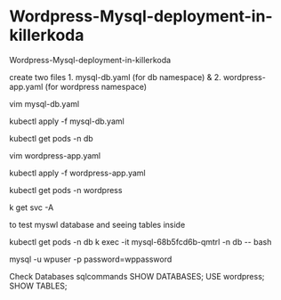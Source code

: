 # Wordpress-Mysql-deployment-in-killerkoda
Wordpress-Mysql-deployment-in-killerkoda




create two files 1. mysql-db.yaml (for db namespace) &  2. wordpress-app.yaml (for wordpress namespace)

vim mysql-db.yaml

kubectl apply -f mysql-db.yaml

kubectl get pods -n db


vim wordpress-app.yaml

kubectl apply -f wordpress-app.yaml

kubectl get pods -n wordpress

k get svc -A





to test myswl database and seeing tables inside

kubectl get pods -n db
k exec -it mysql-68b5fcd6b-qmtrl -n db -- bash

mysql -u wpuser -p
password=wppassword

Check Databases sqlcommands
SHOW DATABASES;
USE wordpress;
SHOW TABLES;

